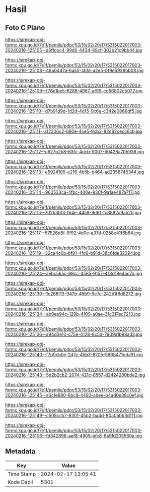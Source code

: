 # Hasil

## Foto C Plano

https://sirekap-obj-formc.kpu.go.id/7e1f/pemilu/pdpr/53/15/02/20/17/5315022017003-20240216-125105--a6ffcbc4-99d6-4434-89cf-302b21c9bb44.jpg

https://sirekap-obj-formc.kpu.go.id/7e1f/pemilu/pdpr/53/15/02/20/17/5315022017003-20240216-125108--48a0447a-6aa5-4b1e-a2e5-0f9e5938bb08.jpg

https://sirekap-obj-formc.kpu.go.id/7e1f/pemilu/pdpr/53/15/02/20/17/5315022017003-20240216-125109--f76e1be5-6288-4967-af99-cd56802cb072.jpg

https://sirekap-obj-formc.kpu.go.id/7e1f/pemilu/pdpr/53/15/02/20/17/5315022017003-20240216-125110--d7b91d9d-1d2d-4d15-9c6e-c342e0866df5.jpg

https://sirekap-obj-formc.kpu.go.id/7e1f/pemilu/pdpr/53/15/02/20/17/5315022017003-20240216-125111--a12206c2-690e-4ce5-9cb3-82c82cecc6cb.jpg

https://sirekap-obj-formc.kpu.go.id/7e1f/pemilu/pdpr/53/15/02/20/17/5315022017003-20240216-125112--c627b2b8-63fc-4dcb-9007-60428a705939.jpg

https://sirekap-obj-formc.kpu.go.id/7e1f/pemilu/pdpr/53/15/02/20/17/5315022017003-20240216-125113--e5924109-e216-4b5b-b464-ad2358746344.jpg

https://sirekap-obj-formc.kpu.go.id/7e1f/pemilu/pdpr/53/15/02/20/17/5315022017003-20240216-125114--963533ca-4fbc-400e-930f-9a1ae487a7f7.jpg

https://sirekap-obj-formc.kpu.go.id/7e1f/pemilu/pdpr/53/15/02/20/17/5315022017003-20240216-125115--702b3b13-f64e-4458-9d61-fc8882a9a520.jpg

https://sirekap-obj-formc.kpu.go.id/7e1f/pemilu/pdpr/53/15/02/20/17/5315022017003-20240216-125117--57526d8f-9f92-4d0e-a37d-0258e41f6b64.jpg

https://sirekap-obj-formc.kpu.go.id/7e1f/pemilu/pdpr/53/15/02/20/17/5315022017003-20240216-125119--32ca4c0b-bf91-4fd6-b91d-38c6fde32394.jpg

https://sirekap-obj-formc.kpu.go.id/7e1f/pemilu/pdpr/53/15/02/20/17/5315022017003-20240216-125124--aebc56ac-99cc-4585-9157-418d18e4ac7d.jpg

https://sirekap-obj-formc.kpu.go.id/7e1f/pemilu/pdpr/53/15/02/20/17/5315022017003-20240216-125130--1c266f13-947b-45b9-9c7e-242b1f6d8272.jpg

https://sirekap-obj-formc.kpu.go.id/7e1f/pemilu/pdpr/53/15/02/20/17/5315022017003-20240216-125134--ab0ee94c-129b-4109-a0ae-31c317ec7210.jpg

https://sirekap-obj-formc.kpu.go.id/7e1f/pemilu/pdpr/53/15/02/20/17/5315022017003-20240216-125136--a94d3e10-c75e-4128-8c5d-7909a1b98ad3.jpg

https://sirekap-obj-formc.kpu.go.id/7e1f/pemilu/pdpr/53/15/02/20/17/5315022017003-20240216-125140--f7b0cb0e-2d7e-45b3-8705-5668471dda91.jpg

https://sirekap-obj-formc.kpu.go.id/7e1f/pemilu/pdpr/53/15/02/20/17/5315022017003-20240216-125143--5d2b2cb2-2074-421c-8557-d2424280bde2.jpg

https://sirekap-obj-formc.kpu.go.id/7e1f/pemilu/pdpr/53/15/02/20/17/5315022017003-20240216-125145--a6cfe880-6bc8-4492-abee-b4ad0e38c0ef.jpg

https://sirekap-obj-formc.kpu.go.id/7e1f/pemilu/pdpr/53/15/02/20/17/5315022017003-20240216-125149--c508ccb7-8301-45b2-ba4d-80a0a0b3d111.jpg

https://sirekap-obj-formc.kpu.go.id/7e1f/pemilu/pdpr/53/15/02/20/17/5315022017003-20240216-125106--fd342898-aef8-4905-bfc8-6a9fd205560a.jpg


## Metadata

| Key        | Value               |
| ---------- | ------------------- |
| Time Stamp | 2024-02-17 13:05:41 |
| Kode Dapil | 5301                |



